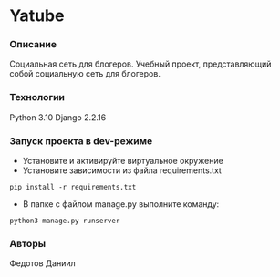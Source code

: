 # Yatube
### Описание
Социальная сеть для блогеров.
Учебный проект, представляющий собой социальную сеть для блогеров.
### Технологии
Python 3.10
Django 2.2.16
### Запуск проекта в dev-режиме
- Установите и активируйте виртуальное окружение
- Установите зависимости из файла requirements.txt
```
pip install -r requirements.txt
```
- В папке с файлом manage.py выполните команду:
```
python3 manage.py runserver
```
### Авторы
Федотов Даниил

